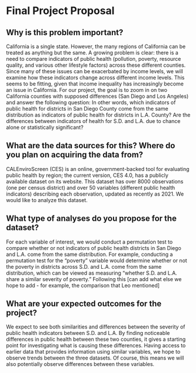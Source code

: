 # Final Project Proposal

## Why is this problem important? 
California is a single state. However, the many regions of California can be treated as anything but the same. A growing problem is clear: there is a need to compare indicators of public health (pollution, poverty, resource quality, and various other lifestyle factors) across these different counties. Since many of these issues can be exacerbated by income levels, we will examine how these indicators change across different income levels. This seems to be fitting, given that income inequality has increasingly become an issue in California. For our project, the goal is to zoom in on two California counties with supposed differences (San Diego and Los Angeles) and answer the following question: In other words, which indicators of public health for districts in San Diego County come from the same distribution as indicators of public health for districts in L.A. County? Are the differences between indicators of health for S.D. and L.A. due to chance alone or statistically significant? 

## What are the data sources for this? Where do you plan on acquiring the data from?
CALEnviroScreen (CES) is an online, government-backed tool for evaluating public health by region; the current version, CES 4.0, has a publicly available dataset on its website. This dataset has over 8000 observations (one per census district) and over 50 variables (different public health indicators) describing each observation, updated as recently as 2021. We would like to analyze this dataset.

## What type of analyses do you propose for the dataset?
For each variable of interest, we would conduct a permutation test to compare whether or not indicators of public health districts in San Diego and L.A. come from the same distribution. For example, conducting a permutation test for the “poverty” variable would determine whether or not the poverty in districts across S.D. and L.A. come from the same distribution, which can be viewed as measuring “whether S.D. and L.A. share a similar severity of poverty.” Following this [can add what else we hope to add - for example, the comparison that Leo mentioned]
## What are your expected outcomes for the project?
We expect to see both similarities and differences between the severity of public health indicators between S.D. and L.A. By finding noticeable differences in public health between these two counties, it gives a starting point for investigating what is causing these differences. Having access to earlier data that provides information using similar variables, we hope to observe trends between the three datasets. Of course, this means we will also potentially observe differences between these variables. 